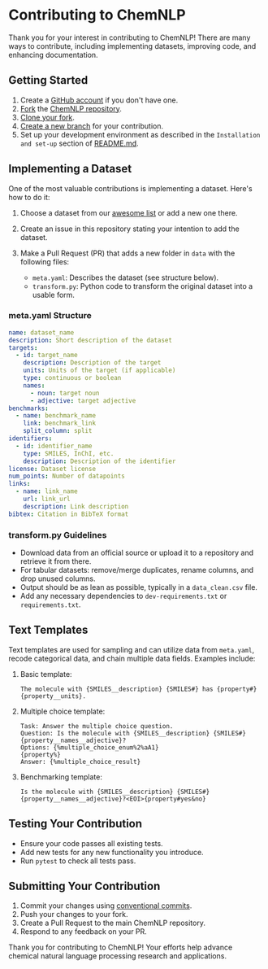 # Contributing to ChemNLP

Thank you for your interest in contributing to ChemNLP! There are many ways to contribute, including implementing datasets, improving code, and enhancing documentation.

## Getting Started

1. Create a [GitHub account](https://github.com/) if you don't have one.
2. [Fork](https://docs.github.com/en/get-started/quickstart/fork-a-repo) the [ChemNLP repository](https://github.com/OpenBioML/chemnlp).
3. [Clone your fork](https://docs.github.com/en/repositories/creating-and-managing-repositories/cloning-a-repository).
4. [Create a new branch](https://git-scm.com/book/en/v2/Git-Branching-Basic-Branching-and-Merging) for your contribution.
5. Set up your development environment as described in the `Installation and set-up` section of [README.md](README.md).

## Implementing a Dataset

One of the most valuable contributions is implementing a dataset. Here's how to do it:

1. Choose a dataset from our [awesome list](https://github.com/kjappelbaum/awesome-chemistry-datasets) or add a new one there.
2. Create an issue in this repository stating your intention to add the dataset.
3. Make a Pull Request (PR) that adds a new folder in `data` with the following files:

   - `meta.yaml`: Describes the dataset (see structure below).
   - `transform.py`: Python code to transform the original dataset into a usable form.

### meta.yaml Structure

```yaml
name: dataset_name
description: Short description of the dataset
targets:
  - id: target_name
    description: Description of the target
    units: Units of the target (if applicable)
    type: continuous or boolean
    names:
      - noun: target noun
      - adjective: target adjective
benchmarks:
  - name: benchmark_name
    link: benchmark_link
    split_column: split
identifiers:
  - id: identifier_name
    type: SMILES, InChI, etc.
    description: Description of the identifier
license: Dataset license
num_points: Number of datapoints
links:
  - name: link_name
    url: link_url
    description: Link description
bibtex: Citation in BibTeX format
```

### transform.py Guidelines

- Download data from an official source or upload it to a repository and retrieve it from there.
- For tabular datasets: remove/merge duplicates, rename columns, and drop unused columns.
- Output should be as lean as possible, typically in a `data_clean.csv` file.
- Add any necessary dependencies to `dev-requirements.txt` or `requirements.txt`.

## Text Templates

Text templates are used for sampling and can utilize data from `meta.yaml`, recode categorical data, and chain multiple data fields. Examples include:

1. Basic template:

   ```
   The molecule with {SMILES__description} {SMILES#} has {property#} {property__units}.
   ```

2. Multiple choice template:

   ```
   Task: Answer the multiple choice question.
   Question: Is the molecule with {SMILES__description} {SMILES#} {property__names__adjective}?
   Options: {%multiple_choice_enum%2%aA1}
   {property%}
   Answer: {%multiple_choice_result}
   ```

3. Benchmarking template:
   ```
   Is the molecule with {SMILES__description} {SMILES#} {property__names__adjective}?<EOI>{property#yes&no}
   ```

## Testing Your Contribution

- Ensure your code passes all existing tests.
- Add new tests for any new functionality you introduce.
- Run `pytest` to check all tests pass.

## Submitting Your Contribution

1. Commit your changes using [conventional commits](https://www.conventionalcommits.org/en/v1.0.0/).
2. Push your changes to your fork.
3. Create a Pull Request to the main ChemNLP repository.
4. Respond to any feedback on your PR.

Thank you for contributing to ChemNLP! Your efforts help advance chemical natural language processing research and applications.
